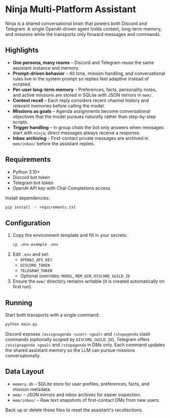 # Ninja Multi-Platform Assistant

Ninja is a shared conversational brain that powers both Discord and Telegram. A single OpenAI-driven agent holds context, long-term memory, and missions while the transports only forward messages and commands.

## Highlights

- **One persona, many rooms** – Discord and Telegram reuse the same assistant instance and memory.
- **Prompt-driven behavior** – All tone, mission handling, and conversational rules live in the system prompt so replies feel adaptive instead of scripted.
- **Per-user long-term memory** – Preferences, facts, personality notes, and active missions are stored in SQLite with JSON mirrors in `mem/`.
- **Context recall** – Each reply considers recent channel history and relevant memories before calling the model.
- **Missions as goals** – Agenda assignments become conversational objectives that the model pursues naturally rather than step-by-step scripts.
- **Trigger handling** – In group chats the bot only answers when messages start with `ninja`; direct messages always receive a response.
- **Inbox archiving** – First-contact private messages are archived in `mem/inbox/` before the assistant replies.

## Requirements

- Python 3.10+
- Discord bot token
- Telegram bot token
- OpenAI API key with Chat Completions access

Install dependencies:

```bash
pip install -r requirements.txt
```

## Configuration

1. Copy the environment template and fill in your secrets:
   ```bash
   cp .env.example .env
   ```
2. Edit `.env` and set:
   - `OPENAI_API_KEY`
   - `DISCORD_TOKEN`
   - `TELEGRAM_TOKEN`
   - Optional overrides: `MODEL`, `MEM_DIR`, `DISCORD_GUILD_ID`
3. Ensure the `mem/` directory remains writable (it is created automatically on first run).

## Running

Start both transports with a single command:

```bash
python main.py
```

Discord exposes `/assignagenda <user> <goal>` and `/stopagenda` slash commands (optionally scoped by `DISCORD_GUILD_ID`).
Telegram offers `/assignagenda <goal>` and `/stopagenda` in DMs only. Each command updates the shared assistant memory so the LLM can pursue missions conversationally.

## Data Layout

- `memory.db` – SQLite store for user profiles, preferences, facts, and mission metadata.
- `mem/` – JSON mirrors and inbox archives for easier inspection.
- `mem/inbox/` – Raw text snapshots of first-contact DMs from new users.

Back up or delete these files to reset the assistant's recollections.
